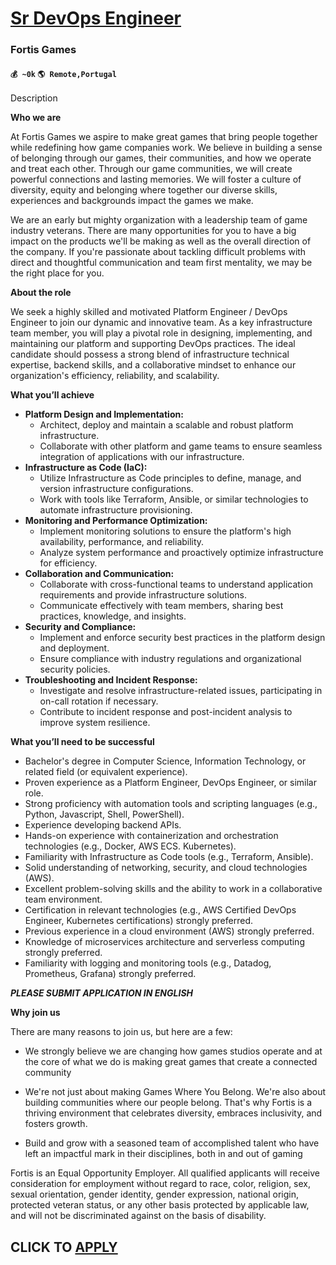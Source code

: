 # [Sr DevOps Engineer](https://www.remotewlb.com/apply/sr-devops-engineer-81290)  
### Fortis Games  
#### `💰 ~0k` `🌎 Remote,Portugal`  

Description

**Who we are**

At Fortis Games we aspire to make great games that bring people together while redefining how game companies work. We believe in building a sense of belonging through our games, their communities, and how we operate and treat each other. Through our game communities, we will create powerful connections and lasting memories. We will foster a culture of diversity, equity and belonging where together our diverse skills, experiences and backgrounds impact the games we make.

We are an early but mighty organization with a leadership team of game industry veterans. There are many opportunities for you to have a big impact on the products we'll be making as well as the overall direction of the company. If you're passionate about tackling difficult problems with direct and thoughtful communication and team first mentality, we may be the right place for you.

 **About the role**

We seek a highly skilled and motivated Platform Engineer / DevOps Engineer to join our dynamic and innovative team. As a key infrastructure team member, you will play a pivotal role in designing, implementing, and maintaining our platform and supporting DevOps practices. The ideal candidate should possess a strong blend of infrastructure technical expertise, backend skills, and a collaborative mindset to enhance our organization's efficiency, reliability, and scalability.

**What you’ll achieve**

  * **Platform Design and Implementation:**
    * Architect, deploy and maintain a scalable and robust platform infrastructure.
    * Collaborate with other platform and game teams to ensure seamless integration of applications with our infrastructure.
  * **Infrastructure as Code (IaC):**
    * Utilize Infrastructure as Code principles to define, manage, and version infrastructure configurations.
    * Work with tools like Terraform, Ansible, or similar technologies to automate infrastructure provisioning.
  * **Monitoring and Performance Optimization:**
    * Implement monitoring solutions to ensure the platform's high availability, performance, and reliability.
    * Analyze system performance and proactively optimize infrastructure for efficiency.
  * **Collaboration and Communication:**
    * Collaborate with cross-functional teams to understand application requirements and provide infrastructure solutions.
    * Communicate effectively with team members, sharing best practices, knowledge, and insights.
  * **Security and Compliance:**
    * Implement and enforce security best practices in the platform design and deployment.
    * Ensure compliance with industry regulations and organizational security policies.
  * **Troubleshooting and Incident Response:**
    * Investigate and resolve infrastructure-related issues, participating in on-call rotation if necessary.
    * Contribute to incident response and post-incident analysis to improve system resilience.

**What you’ll need to be successful**

  * Bachelor's degree in Computer Science, Information Technology, or related field (or equivalent experience).
  * Proven experience as a Platform Engineer, DevOps Engineer, or similar role.
  * Strong proficiency with automation tools and scripting languages (e.g., Python, Javascript, Shell, PowerShell).
  * Experience developing backend APIs.
  * Hands-on experience with containerization and orchestration technologies (e.g., Docker, AWS ECS. Kubernetes).
  * Familiarity with Infrastructure as Code tools (e.g., Terraform, Ansible).
  * Solid understanding of networking, security, and cloud technologies (AWS).
  * Excellent problem-solving skills and the ability to work in a collaborative team environment.
  * Certification in relevant technologies (e.g., AWS Certified DevOps Engineer, Kubernetes certifications) strongly preferred.
  * Previous experience in a cloud environment (AWS) strongly preferred.
  * Knowledge of microservices architecture and serverless computing strongly preferred.
  * Familiarity with logging and monitoring tools (e.g., Datadog, Prometheus, Grafana) strongly preferred.

***PLEASE SUBMIT APPLICATION IN ENGLISH***

 **Why join us**

There are many reasons to join us, but here are a few:

  * We strongly believe we are changing how games studios operate and at the core of what we do is making great games that create a connected community
  * We're not just about making Games Where You Belong. We're also about building communities where our people belong. That's why Fortis is a thriving environment that celebrates diversity, embraces inclusivity, and fosters growth.

  * Build and grow with a seasoned team of accomplished talent who have left an impactful mark in their disciplines, both in and out of gaming

Fortis is an Equal Opportunity Employer. All qualified applicants will receive consideration for employment without regard to race, color, religion, sex, sexual orientation, gender identity, gender expression, national origin, protected veteran status, or any other basis protected by applicable law, and will not be discriminated against on the basis of disability.

  
## CLICK TO [APPLY](https://www.remotewlb.com/apply/sr-devops-engineer-81290)

